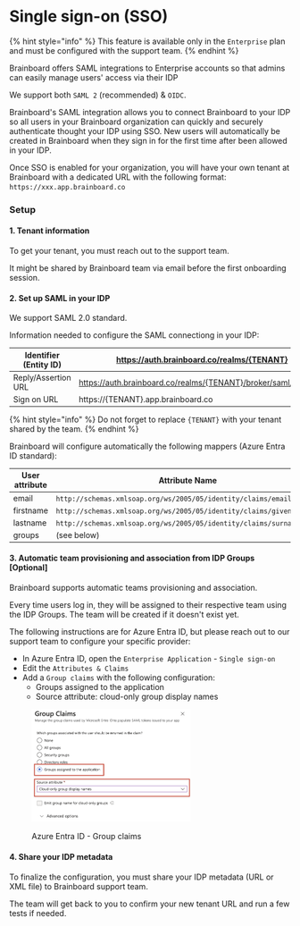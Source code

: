 # Single sign-on (SSO)

{% hint style="info" %}
This feature is available only in the `Enterprise` plan and must be configured with the support team.
{% endhint %}

Brainboard offers SAML integrations to Enterprise accounts so that admins can easily manage users' access via their IDP

We support both `SAML 2` (recommended) & `OIDC`.

Brainboard's SAML integration allows you to connect Brainboard to your IDP so all users in your Brainboard organization can quickly and securely authenticate thought your IDP using SSO. New users will automatically be created in Brainboard when they sign in for the first time after been allowed in your IDP.



Once SSO is enabled for your organization, you will have your own tenant at Brainboard with a dedicated URL with the following format: `https://xxx.app.brainboard.co`

### Setup

#### 1. Tenant information

To get your tenant, you must reach out to the support team.

It might be shared by Brainboard team via email before the first onboarding session.

#### 2. Set up SAML in your IDP

We support SAML 2.0 standard.

Information needed to configure the SAML connectiong in your IDP:

| Identifier (Entity ID) | https://auth.brainboard.co/realms/{TENANT}                      |
| ---------------------- | --------------------------------------------------------------- |
| Reply/Assertion URL    | https://auth.brainboard.co/realms/{TENANT}/broker/saml/endpoint |
| Sign on URL            | https://{TENANT}.app.brainboard.co                              |

{% hint style="info" %}
Do not forget to replace `{TENANT}` with your tenant shared by the team.
{% endhint %}



Brainboard will configure automatically the following mappers (Azure Entra ID standard):

| User attribute | Attribute Name                                                       |
| -------------- | -------------------------------------------------------------------- |
| email          | `http://schemas.xmlsoap.org/ws/2005/05/identity/claims/emailaddress` |
| firstname      | `http://schemas.xmlsoap.org/ws/2005/05/identity/claims/givenname`    |
| lastname       | `http://schemas.xmlsoap.org/ws/2005/05/identity/claims/surname`      |
| groups         | (see below)                                                          |

#### 3. Automatic team provisioning and association from IDP Groups \[Optional]

Brainboard supports automatic teams provisioning and association.

Every time users log in, they will be assigned to their respective team using the IDP Groups. The team will be created if it doesn't exist yet.

The following instructions are for Azure Entra ID, but please reach out to our support team to configure your specific provider:

* In Azure Entra ID, open the `Enterprise Application` - `Single sign-on`
* Edit the `Attributes & Claims`
* Add a `Group claims` with the following configuration:
  * Groups assigned to the application
  * Source attribute: cloud-only group display names

<figure><img src="../../.gitbook/assets/OVHtI7BllCiMMMgv.png" alt="" width="285"><figcaption><p>Azure Entra ID - Group claims</p></figcaption></figure>

#### 4. Share your IDP metadata

To finalize the configuration, you must share your IDP metadata (URL or XML file) to Brainboard support team.

The team will get back to you to confirm your new tenant URL and run a few tests if needed.



